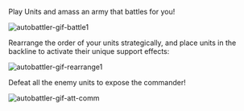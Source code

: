 Play Units and amass an army that battles for you!

![autobattler-gif-battle1](https://github.com/user-attachments/assets/33ea2e12-08c7-4b6b-8beb-c0f9e9397bbe)


Rearrange the order of your units strategically, and place units in the backline to activate their unique support effects:

![autobattler-gif-rearrange1](https://github.com/user-attachments/assets/be7916ee-a902-4309-a242-3498f8bd8373)


Defeat all the enemy units to expose the commander!

![autobattler-gif-att-comm](https://github.com/user-attachments/assets/6b791425-996f-4b34-80b3-1075c8d86f9f)

